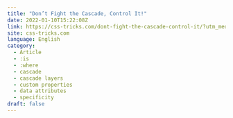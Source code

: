 ```yaml
---
title: "Don’t Fight the Cascade, Control It!"
date: 2022-01-10T15:22:08Z
link: https://css-tricks.com/dont-fight-the-cascade-control-it/?utm_medium=RSS&utm_source=news.12bit.vn
site: css-tricks.com
language: English
category:
  - Article
  - :is
  - :where
  - cascade
  - cascade layers
  - custom properties
  - data attributes
  - specificity
draft: false
---
```

